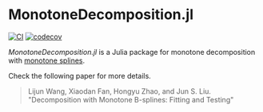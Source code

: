 # MonotoneDecomposition.jl

[![CI](https://github.com/szcf-weiya/MonotoneDecomposition.jl/actions/workflows/ci.yml/badge.svg)](https://github.com/szcf-weiya/MonotoneDecomposition.jl/actions/workflows/ci.yml) [![codecov](https://codecov.io/gh/szcf-weiya/MonotoneDecomposition.jl/branch/master/graph/badge.svg?token=VFznaxvMS5)](https://codecov.io/gh/szcf-weiya/MonotoneDecomposition.jl)

*MonotoneDecomposition.jl* is a Julia package for monotone decomposition with [monotone splines](https://github.com/szcf-weiya/MonotoneSplines.jl).

Check the following paper for more details.

> Lijun Wang, Xiaodan Fan, Hongyu Zhao, and Jun S. Liu. "Decomposition with Monotone B-splines: Fitting and Testing"
>
